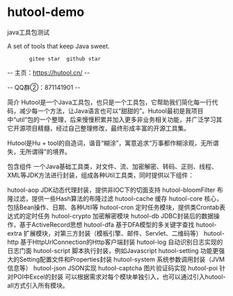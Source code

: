 # hutool-demo
java工具包测试


A set of tools that keep Java sweet.

           gitee star  github star

-- 主页：https://hutool.cn/ --

-- QQ群②：871141901 --

简介
Hutool是一个Java工具包，也只是一个工具包，它帮助我们简化每一行代码，减少每一个方法，让Java语言也可以“甜甜的”。Hutool最初是我项目中“util”包的一个整理，后来慢慢积累并加入更多非业务相关功能，并广泛学习其它开源项目精髓，经过自己整理修改，最终形成丰富的开源工具集。

Hutool是Hu + tool的自造词，谐音“糊涂”，寓意追求“万事都作糊涂观，无所谓失，无所谓得”的境界。

包含组件
一个Java基础工具类，对文件、流、加密解密、转码、正则、线程、XML等JDK方法进行封装，组成各种Util工具类，同时提供以下组件：

hutool-aop JDK动态代理封装，提供非IOC下的切面支持
hutool-bloomFilter 布隆过滤，提供一些Hash算法的布隆过滤
hutool-cache 缓存
hutool-core 核心，包括Bean操作、日期、各种Util等
hutool-cron 定时任务模块，提供类Crontab表达式的定时任务
hutool-crypto 加密解密模块
hutool-db JDBC封装后的数据操作，基于ActiveRecord思想
hutool-dfa 基于DFA模型的多关键字查找
hutool-extra 扩展模块，对第三方封装（模板引擎、邮件、Servlet、二维码等）
hutool-http 基于HttpUrlConnection的Http客户端封装
hutool-log 自动识别日志实现的日志门面
hutool-script 脚本执行封装，例如Javascript
hutool-setting 功能更强大的Setting配置文件和Properties封装
hutool-system 系统参数调用封装（JVM信息等）
hutool-json JSON实现
hutool-captcha 图片验证码实现
hutool-poi 针对POI中Excel的封装
可以根据需求对每个模块单独引入，也可以通过引入hutool-all方式引入所有模块。
